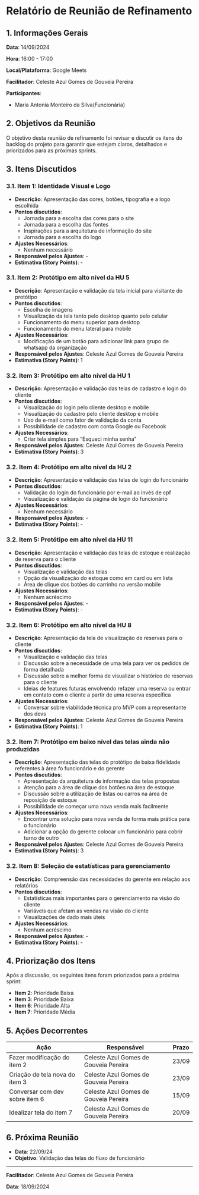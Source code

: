 # Relatório de Reunião de Refinamento

## 1. Informações Gerais

**Data**: 14/09/2024

**Hora**: 16:00 - 17:00

**Local/Plataforma**: Google Meets

**Facilitador**: Celeste Azul Gomes de Gouveia Pereira

**Participantes**:

- Maria Antonia Monteiro da Silva(Funcionária)

## 2. Objetivos da Reunião

O objetivo desta reunião de refinamento foi revisar e discutir os itens do backlog do projeto para garantir que estejam claros, detalhados e priorizados para as próximas sprints.

## 3. Itens Discutidos

### 3.1. Item 1: Identidade Visual e Logo

- **Descrição**: Apresentação das cores, botões, tipografia e a logo escolhida
- **Pontos discutidos**:
    - Jornada para a escolha das cores para o site
    - Jornada para a escolha das fontes
    - Inspirações para a arquitetura de informação do site
    - Jornada para a escolha do logo
- **Ajustes Necessários**: 
    - Nenhum necessário
- **Responsável pelos Ajustes**: -
- **Estimativa (Story Points)**: -

### 3.1. Item 2: Protótipo em alto nível da HU 5

- **Descrição**: Apresentação e validação da tela inicial para visitante do protótipo
- **Pontos discutidos**:
    - Escolha de imagens
    - Visualização da tela tanto pelo desktop quanto pelo celular
    - Funcionamento do menu superior para desktop
    - Funcionamento do menu lateral para mobile
- **Ajustes Necessários**: 
    - Modificação de um botão para adicionar link para grupo de whatsapp da organização
- **Responsável pelos Ajustes**: Celeste Azul Gomes de Gouveia Pereira
- **Estimativa (Story Points)**: 1

### 3.2. Item 3: Protótipo em alto nível da HU 1

- **Descrição**: Apresentação e validação das telas de cadastro e login do cliente
- **Pontos discutidos**:
    - Visualização do login pelo cliente desktop e mobile
    - Visualização do cadastro pelo cliente desktop e mobile
    - Uso de e-mail como fator de validação da conta
    - Possibilidade de cadastro com conta Google ou Facebook
- **Ajustes Necessários**: 
    - Criar tela simples para “Esqueci minha senha”
- **Responsável pelos Ajustes**: Celeste Azul Gomes de Gouveia Pereira
- **Estimativa (Story Points)**: 3

### 3.2. Item 4: Protótipo em alto nível da HU 2

- **Descrição**: Apresentação e validação das telas de login do funcionário
- **Pontos discutidos**:
    - Validação do login do funcionário por e-mail ao invés de cpf
    - Visualização e validação da página de login do funcionário
- **Ajustes Necessários**:
    - Nenhum necessário
- **Responsável pelos Ajustes**: -
- **Estimativa (Story Points)**: -

### 3.2. Item 5: Protótipo em alto nível da HU 11

- **Descrição**: Apresentação e validação das telas de estoque e realização de reserva para o cliente
- **Pontos discutidos**:
    - Visualização e validação das telas
    - Opção da visualização do estoque como em card ou em lista
    - Área de clique dos botões do carrinho na versão mobile
- **Ajustes Necessários**: 
    - Nenhum acréscimo
- **Responsável pelos Ajustes**: -
- **Estimativa (Story Points)**: -

### 3.2. Item 6: Protótipo em alto nível da HU 8

- **Descrição**: Apresentação da tela de visualização de reservas para o cliente
- **Pontos discutidos**:
    - Visualização e validação das telas
    - Discussão sobre a necessidade de uma tela para ver os pedidos de forma detalhada
    - Discussão sobre a melhor forma de visualizar o histórico de reservas para o cliente
    - Ideias de features futuras envolvendo refazer uma reserva ou entrar em contato com o cliente a partir de uma reserva específica
- **Ajustes Necessários**: 
    - Conversar sobre viabilidade técnica pro MVP com a representante dos devs
- **Responsável pelos Ajustes**: Celeste Azul Gomes de Gouveia Pereira
- **Estimativa (Story Points)**: 1

### 3.2. Item 7: Protótipo em baixo nível das telas ainda não produzidas

- **Descrição**: Apresentação das telas do protótipo de baixa fidelidade referentes à área fo funcionário e do gerente
- **Pontos discutidos**:
    - Apresentação da arquitetura de informação das telas propostas
    - Atenção para a área de clique dos botões na área de estoque
    - Discussão sobre a utilização de listas ou carros na área de reposição de estoque
    - Possibilidade de começar uma nova venda mais facilmente
- **Ajustes Necessários**: 
    - Encontrar uma solução para nova venda de forma mais prática para o funcionário
    - Adicionar a opção do gerente colocar um funcionário para cobrir turno de outro
- **Responsável pelos Ajustes**: Celeste Azul Gomes de Gouveia Pereira
- **Estimativa (Story Points)**: 3

### 3.2. Item 8: Seleção de estatísticas para gerenciamento

- **Descrição**: Compreensão das necessidades do gerente em relação aos relatórios
- **Pontos discutidos**:
    - Estatísticas mais importantes para o gerenciamento na visão do cliente
    - Variáveis que afetam as vendas na visão do cliente
    - Visualizações de dado mais úteis 
- **Ajustes Necessários**: 
    - Nenhum acréscimo
- **Responsável pelos Ajustes**: -
- **Estimativa (Story Points)**: -


## 4. Priorização dos Itens

Após a discussão, os seguintes itens foram priorizados para a próxima sprint:

- **Item 2**: Prioridade Baixa
- **Item 3**: Prioridade Baixa
- **Item 6**: Prioridade Alta
- **Item 7**: Prioridade Média

## 5. Ações Decorrentes

| Ação | Responsável | Prazo |
| --- | --- | --- |
| Fazer modificação do item 2 | Celeste Azul Gomes de Gouveia Pereira | 23/09 |
| Criação de tela nova do item 3 | Celeste Azul Gomes de Gouveia Pereira | 23/09 |
| Conversar com dev sobre item 6 | Celeste Azul Gomes de Gouveia Pereira | 15/09 |
| Idealizar tela do item 7 | Celeste Azul Gomes de Gouveia Pereira | 20/09 |

## 6. Próxima Reunião

- **Data**: 22/09/24
- **Objetivo**: Validação das telas do fluxo de funcionário

---

**Facilitador**: Celeste Azul Gomes de Gouveia Pereira

**Data**: 18/09/2024


